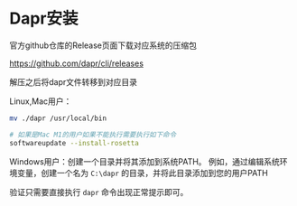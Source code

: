 # Dapr安装

官方github仓库的Release页面下载对应系统的压缩包

https://github.com/dapr/cli/releases

解压之后将dapr文件转移到对应目录

Linux,Mac用户：

```bash
mv ./dapr /usr/local/bin

# 如果是Mac M1的用户如果不能执行需要执行如下命令
softwareupdate --install-rosetta
```

Windows用户：创建一个目录并将其添加到系统PATH。 例如，通过编辑系统环境变量，创建一个名为 `C:\dapr` 的目录，并将此目录添加到您的用户PATH

验证只需要直接执行 `dapr` 命令出现正常提示即可。